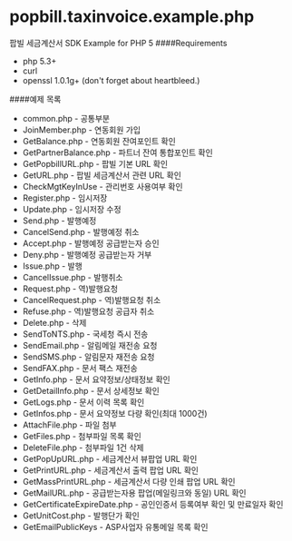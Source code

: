 popbill.taxinvoice.example.php
==============================

팝빌 세금계산서 SDK Example for PHP 5
####Requirements
+ php 5.3+
+ curl
+ openssl 1.0.1g+ (don't forget about heartbleed.)

####예제 목록
+ common.php  - 공통부분
+ JoinMember.php  - 연동회원 가입
+ GetBalance.php  - 연동회원 잔여포인트 확인
+ GetPartnerBalance.php - 파트너 잔여 통합포인트 확인
+ GetPopbillURL.php - 팝빌 기본 URL 확인
+ GetURL.php  - 팝빌 세금계산서 관련 URL 확인
+ CheckMgtKeyInUse  - 관리번호 사용여부 확인
+ Register.php  - 임시저장
+ Update.php  - 임시저장 수정
+ Send.php  - 발행예정 
+ CancelSend.php  - 발행예정 취소
+ Accept.php  - 발행예정 공급받는자 승인
+ Deny.php  -  발행예정 공급받는자 거부
+ Issue.php - 발행
+ CancelIssue.php - 발행취소
+ Request.php - 역)발행요청
+ CancelRequest.php - 역)발행요청 취소
+ Refuse.php  - 역)발행요청 공급자 취소
+ Delete.php  -  삭제
+ SendToNTS.php - 국세청 즉시 전송
+ SendEmail.php - 알림메일 재전송 요청
+ SendSMS.php - 알림문자 재전송 요청
+ SendFAX.php - 문서 팩스 재전송
+ GetInfo.php - 문서 요약정보/상태정보 확인
+ GetDetailInfo.php - 문서 상세정보 확인
+ GetLogs.php -  문서 이력 목록 확인
+ GetInfos.php  - 문서 요약정보 다량 확인(최대 1000건)
+ AttachFile.php  - 파일 첨부
+ GetFiles.php  - 첨부파일 목록 확인
+ DeleteFile.php  - 첨부파일 1건 삭제
+ GetPopUpURL.php - 세금계산서 뷰팝업 URL 확인
+ GetPrintURL.php - 세금계산서 출력 팝업 URL 확인
+ GetMassPrintURL.php - 세금계산서 다량 인쇄 팝업 URL 확인
+ GetMailURL.php  - 공급받는자용 팝업(메일링크와 동일) URL 확인
+ GetCertificateExpireDate.php  - 공인인증서 등록여부 확인 및 만료일자 확인
+ GetUnitCost.php - 발행단가 확인
+ GetEmailPublicKeys  - ASP사업자 유통메일 목록 확인
